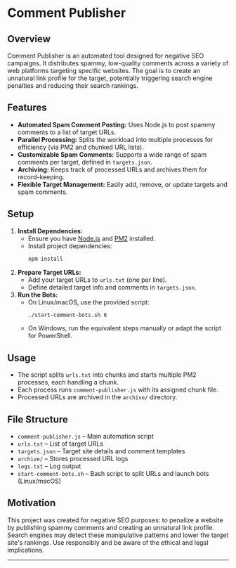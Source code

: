 
# Comment Publisher

## Overview
Comment Publisher is an automated tool designed for negative SEO campaigns. It distributes spammy, low-quality comments across a variety of web platforms targeting specific websites. The goal is to create an unnatural link profile for the target, potentially triggering search engine penalties and reducing their search rankings.

## Features
- **Automated Spam Comment Posting:** Uses Node.js to post spammy comments to a list of target URLs.
- **Parallel Processing:** Splits the workload into multiple processes for efficiency (via PM2 and chunked URL lists).
- **Customizable Spam Comments:** Supports a wide range of spam comments per target, defined in `targets.json`.
- **Archiving:** Keeps track of processed URLs and archives them for record-keeping.
- **Flexible Target Management:** Easily add, remove, or update targets and spam comments.

## Setup
1. **Install Dependencies:**
   - Ensure you have [Node.js](https://nodejs.org/) and [PM2](https://pm2.keymetrics.io/) installed.
   - Install project dependencies:
     ```sh
     npm install
     ```
2. **Prepare Target URLs:**
   - Add your target URLs to `urls.txt` (one per line).
   - Define detailed target info and comments in `targets.json`.
3. **Run the Bots:**
   - On Linux/macOS, use the provided script:
     ```sh
     ./start-comment-bots.sh 6
     ```
   - On Windows, run the equivalent steps manually or adapt the script for PowerShell.

## Usage
- The script splits `urls.txt` into chunks and starts multiple PM2 processes, each handling a chunk.
- Each process runs `comment-publisher.js` with its assigned chunk file.
- Processed URLs are archived in the `archive/` directory.

## File Structure
- `comment-publisher.js` – Main automation script
- `urls.txt` – List of target URLs
- `targets.json` – Target site details and comment templates
- `archive/` – Stores processed URL logs
- `logs.txt` – Log output
- `start-comment-bots.sh` – Bash script to split URLs and launch bots (Linux/macOS)

## Motivation
This project was created for negative SEO purposes: to penalize a website by publishing spammy comments and creating an unnatural link profile. Search engines may detect these manipulative patterns and lower the target site's rankings. Use responsibly and be aware of the ethical and legal implications.

---
